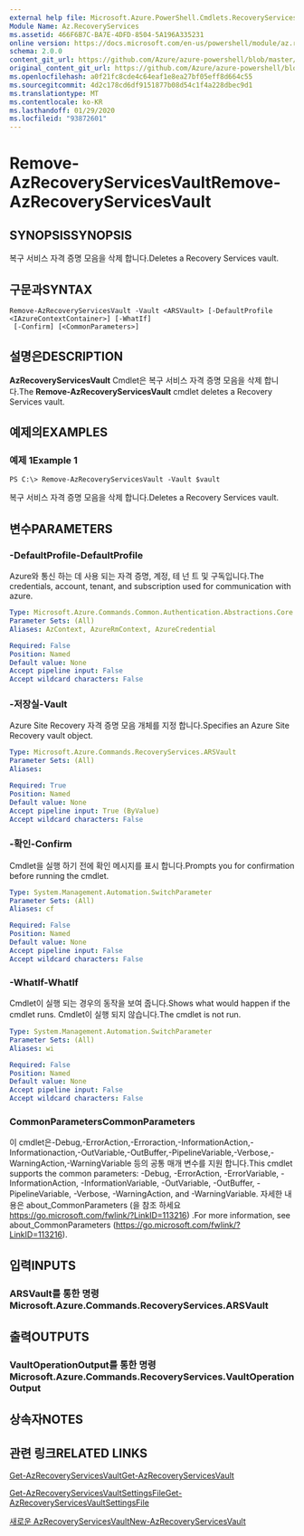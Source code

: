 ```yaml
---
external help file: Microsoft.Azure.PowerShell.Cmdlets.RecoveryServices.dll-Help.xml
Module Name: Az.RecoveryServices
ms.assetid: 466F6B7C-BA7E-4DFD-8504-5A196A335231
online version: https://docs.microsoft.com/en-us/powershell/module/az.recoveryservices/remove-azrecoveryservicesvault
schema: 2.0.0
content_git_url: https://github.com/Azure/azure-powershell/blob/master/src/RecoveryServices/RecoveryServices/help/Remove-AzRecoveryServicesVault.md
original_content_git_url: https://github.com/Azure/azure-powershell/blob/master/src/RecoveryServices/RecoveryServices/help/Remove-AzRecoveryServicesVault.md
ms.openlocfilehash: a0f21fc8cde4c64eaf1e8ea27bf05eff8d664c55
ms.sourcegitcommit: 4d2c178cd6df9151877b08d54c1f4a228dbec9d1
ms.translationtype: MT
ms.contentlocale: ko-KR
ms.lasthandoff: 01/29/2020
ms.locfileid: "93872601"
---
```

# <span data-ttu-id="59ac3-101">Remove-AzRecoveryServicesVault</span><span class="sxs-lookup"><span data-stu-id="59ac3-101">Remove-AzRecoveryServicesVault</span></span>

## <span data-ttu-id="59ac3-102">SYNOPSIS</span><span class="sxs-lookup"><span data-stu-id="59ac3-102">SYNOPSIS</span></span>
<span data-ttu-id="59ac3-103">복구 서비스 자격 증명 모음을 삭제 합니다.</span><span class="sxs-lookup"><span data-stu-id="59ac3-103">Deletes a Recovery Services vault.</span></span>

## <span data-ttu-id="59ac3-104">구문과</span><span class="sxs-lookup"><span data-stu-id="59ac3-104">SYNTAX</span></span>

```
Remove-AzRecoveryServicesVault -Vault <ARSVault> [-DefaultProfile <IAzureContextContainer>] [-WhatIf]
 [-Confirm] [<CommonParameters>]
```

## <span data-ttu-id="59ac3-105">설명은</span><span class="sxs-lookup"><span data-stu-id="59ac3-105">DESCRIPTION</span></span>
<span data-ttu-id="59ac3-106">**AzRecoveryServicesVault** Cmdlet은 복구 서비스 자격 증명 모음을 삭제 합니다.</span><span class="sxs-lookup"><span data-stu-id="59ac3-106">The **Remove-AzRecoveryServicesVault** cmdlet deletes a Recovery Services vault.</span></span>

## <span data-ttu-id="59ac3-107">예제의</span><span class="sxs-lookup"><span data-stu-id="59ac3-107">EXAMPLES</span></span>

### <span data-ttu-id="59ac3-108">예제 1</span><span class="sxs-lookup"><span data-stu-id="59ac3-108">Example 1</span></span>
```
PS C:\> Remove-AzRecoveryServicesVault -Vault $vault
```

<span data-ttu-id="59ac3-109">복구 서비스 자격 증명 모음을 삭제 합니다.</span><span class="sxs-lookup"><span data-stu-id="59ac3-109">Deletes a Recovery Services vault.</span></span>

## <span data-ttu-id="59ac3-110">변수</span><span class="sxs-lookup"><span data-stu-id="59ac3-110">PARAMETERS</span></span>

### <span data-ttu-id="59ac3-111">-DefaultProfile</span><span class="sxs-lookup"><span data-stu-id="59ac3-111">-DefaultProfile</span></span>
<span data-ttu-id="59ac3-112">Azure와 통신 하는 데 사용 되는 자격 증명, 계정, 테 넌 트 및 구독입니다.</span><span class="sxs-lookup"><span data-stu-id="59ac3-112">The credentials, account, tenant, and subscription used for communication with azure.</span></span>

```yaml
Type: Microsoft.Azure.Commands.Common.Authentication.Abstractions.Core.IAzureContextContainer
Parameter Sets: (All)
Aliases: AzContext, AzureRmContext, AzureCredential

Required: False
Position: Named
Default value: None
Accept pipeline input: False
Accept wildcard characters: False
```

### <span data-ttu-id="59ac3-113">-저장실</span><span class="sxs-lookup"><span data-stu-id="59ac3-113">-Vault</span></span>
<span data-ttu-id="59ac3-114">Azure Site Recovery 자격 증명 모음 개체를 지정 합니다.</span><span class="sxs-lookup"><span data-stu-id="59ac3-114">Specifies an Azure Site Recovery vault object.</span></span>

```yaml
Type: Microsoft.Azure.Commands.RecoveryServices.ARSVault
Parameter Sets: (All)
Aliases:

Required: True
Position: Named
Default value: None
Accept pipeline input: True (ByValue)
Accept wildcard characters: False
```

### <span data-ttu-id="59ac3-115">-확인</span><span class="sxs-lookup"><span data-stu-id="59ac3-115">-Confirm</span></span>
<span data-ttu-id="59ac3-116">Cmdlet을 실행 하기 전에 확인 메시지를 표시 합니다.</span><span class="sxs-lookup"><span data-stu-id="59ac3-116">Prompts you for confirmation before running the cmdlet.</span></span>

```yaml
Type: System.Management.Automation.SwitchParameter
Parameter Sets: (All)
Aliases: cf

Required: False
Position: Named
Default value: None
Accept pipeline input: False
Accept wildcard characters: False
```

### <span data-ttu-id="59ac3-117">-WhatIf</span><span class="sxs-lookup"><span data-stu-id="59ac3-117">-WhatIf</span></span>
<span data-ttu-id="59ac3-118">Cmdlet이 실행 되는 경우의 동작을 보여 줍니다.</span><span class="sxs-lookup"><span data-stu-id="59ac3-118">Shows what would happen if the cmdlet runs.</span></span> <span data-ttu-id="59ac3-119">Cmdlet이 실행 되지 않습니다.</span><span class="sxs-lookup"><span data-stu-id="59ac3-119">The cmdlet is not run.</span></span>

```yaml
Type: System.Management.Automation.SwitchParameter
Parameter Sets: (All)
Aliases: wi

Required: False
Position: Named
Default value: None
Accept pipeline input: False
Accept wildcard characters: False
```

### <span data-ttu-id="59ac3-120">CommonParameters</span><span class="sxs-lookup"><span data-stu-id="59ac3-120">CommonParameters</span></span>
<span data-ttu-id="59ac3-121">이 cmdlet은-Debug,-ErrorAction,-Erroraction,-InformationAction,-Informationaction,-OutVariable,-OutBuffer,-PipelineVariable,-Verbose,-WarningAction,-WarningVariable 등의 공통 매개 변수를 지원 합니다.</span><span class="sxs-lookup"><span data-stu-id="59ac3-121">This cmdlet supports the common parameters: -Debug, -ErrorAction, -ErrorVariable, -InformationAction, -InformationVariable, -OutVariable, -OutBuffer, -PipelineVariable, -Verbose, -WarningAction, and -WarningVariable.</span></span> <span data-ttu-id="59ac3-122">자세한 내용은 about_CommonParameters (을 참조 하세요 https://go.microsoft.com/fwlink/?LinkID=113216) .</span><span class="sxs-lookup"><span data-stu-id="59ac3-122">For more information, see about_CommonParameters (https://go.microsoft.com/fwlink/?LinkID=113216).</span></span>

## <span data-ttu-id="59ac3-123">입력</span><span class="sxs-lookup"><span data-stu-id="59ac3-123">INPUTS</span></span>

### <span data-ttu-id="59ac3-124">ARSVault를 통한 명령</span><span class="sxs-lookup"><span data-stu-id="59ac3-124">Microsoft.Azure.Commands.RecoveryServices.ARSVault</span></span>

## <span data-ttu-id="59ac3-125">출력</span><span class="sxs-lookup"><span data-stu-id="59ac3-125">OUTPUTS</span></span>

### <span data-ttu-id="59ac3-126">VaultOperationOutput를 통한 명령</span><span class="sxs-lookup"><span data-stu-id="59ac3-126">Microsoft.Azure.Commands.RecoveryServices.VaultOperationOutput</span></span>

## <span data-ttu-id="59ac3-127">상속자</span><span class="sxs-lookup"><span data-stu-id="59ac3-127">NOTES</span></span>

## <span data-ttu-id="59ac3-128">관련 링크</span><span class="sxs-lookup"><span data-stu-id="59ac3-128">RELATED LINKS</span></span>

[<span data-ttu-id="59ac3-129">Get-AzRecoveryServicesVault</span><span class="sxs-lookup"><span data-stu-id="59ac3-129">Get-AzRecoveryServicesVault</span></span>](./Get-AzRecoveryServicesVault.md)

[<span data-ttu-id="59ac3-130">Get-AzRecoveryServicesVaultSettingsFile</span><span class="sxs-lookup"><span data-stu-id="59ac3-130">Get-AzRecoveryServicesVaultSettingsFile</span></span>](./Get-AzRecoveryServicesVaultSettingsFile.md)

[<span data-ttu-id="59ac3-131">새로운 AzRecoveryServicesVault</span><span class="sxs-lookup"><span data-stu-id="59ac3-131">New-AzRecoveryServicesVault</span></span>](./New-AzRecoveryServicesVault.md)


